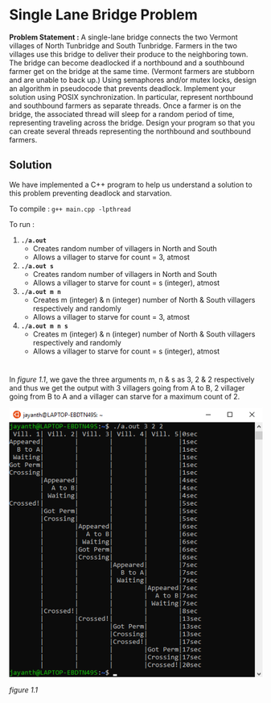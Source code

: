 # Single Lane Bridge Problem
**Problem Statement :**   A single-lane bridge connects the two Vermont villages of North Tunbridge and South Tunbridge. Farmers in the two villages use this bridge to deliver their produce to the neighboring town. The bridge can become deadlocked if a northbound and a southbound farmer get on the bridge at the same time. (Vermont farmers are stubborn and are unable to back up.) Using semaphores and/or mutex locks, design an algorithm in pseudocode that prevents deadlock. Implement your solution using POSIX synchronization. In particular, represent northbound and southbound farmers as separate threads. Once a farmer is on the bridge, the associated thread will sleep for a random period of time, representing traveling across the bridge. Design your program so that you can create several threads representing the northbound and southbound farmers.
## Solution
   We have implemented a C++ program to help us understand a solution to this problem preventing deadlock and starvation.
   
To compile :  ```g++ main.cpp -lpthread```

To run : 
1. **```./a.out```**
    - Creates random number of villagers in North and South
	- Allows a villager to starve for count = 3, atmost
2. **```./a.out s```**
    - Creates random number of villagers in North and South
	- Allows a villager to starve for count = s (integer), atmost
3. **```./a.out m n```**
    - Creates m (integer) & n (integer) number of North & South villagers respectively and randomly
	- Allows a villager to starve for count = 3, atmost
4. **```./a.out m n s```**
    - Creates m (integer) & n (integer) number of North & South villagers respectively and randomly
	- Allows a villager to starve for count = s (integer), atmost
#
In *figure 1.1*, we gave the three arguments m, n & s as 3, 2 & 2 respectively and thus we get the output with 3 villagers going from A to B, 2 villager going from B to A and a villager can starve for a maximum count of 2.


![Output](https://raw.githubusercontent.com/SummaUse/summa1/master/slbp.png)

*figure 1.1*

